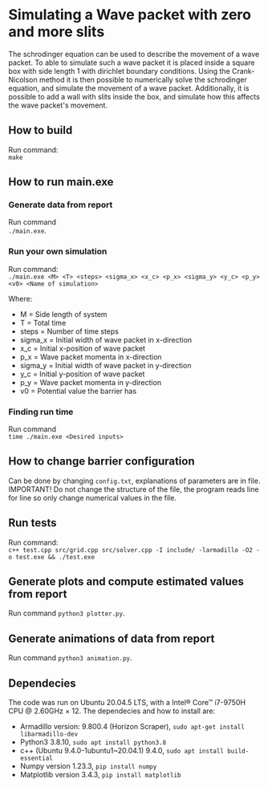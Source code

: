 # Simulating a Wave packet with zero and more slits
The schrodinger equation can be used to describe the movement of a wave packet. To able to simulate such a wave packet it is placed inside a square box with side length 1 with dirichlet boundary conditions. Using the Crank-Nicolson method it is then possible to numerically solve the schrodinger equation, and simulate the movement of a wave packet. Additionally, it is possible to add a wall with slits inside the box, and simulate how this affects the wave packet's movement. 

## How to build
Run command:  
`make`

## How to run main.exe
### Generate data from report
Run command   
`./main.exe`.

### Run your own simulation
Run command:  
`./main.exe <M> <T> <steps> <sigma_x> <x_c> <p_x> <sigma_y> <y_c> <p_y> <v0> <Name of simulation>` 

Where:  
* M = Side length of system
* T = Total time
* steps = Number of time steps
* sigma_x = Initial width of wave packet in x-direction
* x_c = Initial x-position of wave packet
* p_x = Wave packet momenta in x-direction
* sigma_y = Initial width of wave packet in y-direction
* y_c = Initial y-position of wave packet
* p_y = Wave packet momenta in y-direction
* v0 = Potential value the barrier has

### Finding run time
Run command   
`time ./main.exe <Desired inputs>`

## How to change barrier configuration
Can be done by changing `config.txt`, explanations of parameters are in file. IMPORTANT! Do not change the structure of the file, the program reads line for line so only change numerical values in the file. 

## Run tests
Run command:   
`c++ test.cpp src/grid.cpp src/solver.cpp -I include/ -larmadillo -O2 -o test.exe && ./test.exe`

## Generate plots and compute estimated values from report
Run command  `python3 plotter.py`.  

## Generate animations of data from report
Run command `python3 animation.py`.  

## Dependecies
The code was run on Ubuntu 20.04.5 LTS, with a Intel® Core™ i7-9750H CPU @ 2.60GHz × 12. The dependecies and how to install are:  
* Armadillo version: 9.800.4 (Horizon Scraper), `sudo apt-get install libarmadillo-dev`
* Python3 3.8.10, `sudo apt install python3.8`
* c++ (Ubuntu 9.4.0-1ubuntu1~20.04.1) 9.4.0, `sudo apt install build-essential`
* Numpy version 1.23.3, `pip install numpy`
* Matplotlib version 3.4.3, `pip install matplotlib`